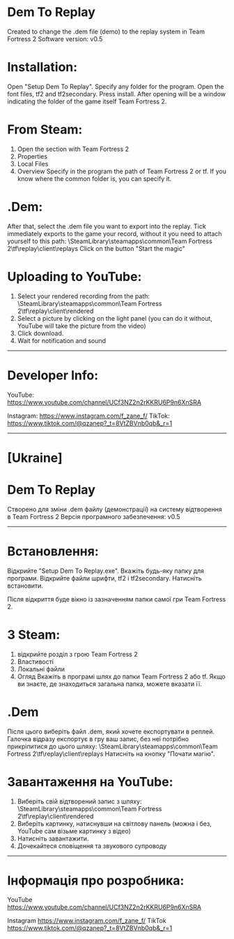 # Dem To Replay 
Created to change the .dem file (demo) to the replay system in Team Fortress 2
Software version: v0.5

Installation:
===========================================================
Open "Setup Dem To Replay".
Specify any folder for the program.
Open the font files, tf2 and tf2secondary. 
Press install. 
After opening will be a window indicating the folder of the game itself Team Fortress 2. 

From Steam:
===========================================================
1. Open the section with Team Fortress 2
2. Properties 
3. Local Files
4. Overview 
Specify in the program the path of Team Fortress 2 or tf.
If you know where the common folder is, you can specify it.

.Dem:
===========================================================
After that, select the .dem file you want to export into the replay.
Tick immediately exports to the game your record, without it you need to attach yourself to this path:
\SteamLibrary\steamapps\common\Team Fortress 2\tf\replay\client\replays
Click on the button "Start the magic"

Uploading to YouTube:
===========================================================
1. Select your rendered recording from the path: 
\SteamLibrary\steamapps\common\Team Fortress 2\tf\replay\client\rendered
2. Select a picture by clicking on the light panel (you can do it without, YouTube will take the picture from the video)
3. Click download.
4. Wait for notification and sound
_________________________________________________________________________________________

Developer Info:
================================================================
YouTube: https://www.youtube.com/channel/UCf3NZ2n2rKKRU6P9n6XnSRA

Instagram: https://www.instagram.com/f_zane_f/
TikTok: https://www.tiktok.com/@qzanep?_t=8VtZBVnb0qb&_r=1


_________________________________________________________________________________________
[Ukraine]
====
Dem To Replay 
====
Створено для зміни .dem файлу (демонстрації) на систему відтворення в Team Fortress 2
Версія програмного забезпечення: v0.5
_________________________________________________________________________________________
Встановлення:
===
Відкрийте "Setup Dem To Replay.exe".
Вкажіть будь-яку папку для програми.
Відкрийте файли шрифти, tf2 і tf2secondary.
Натисніть встановити.

Після відкриття буде вікно із зазначенням папки самої гри Team Fortress 2.

З Steam:
===========================================================
1. відкрийте розділ з грою Team Fortress 2 
2. Властивості
3. Локальні файли
4. Огляд 
Вкажіть в програмі шлях до папки Team Fortress 2 або tf.
Якщо ви знаєте, де знаходиться загальна папка, можете вказати її.

.Dem
===========================================================
Після цього виберіть файл .dem, який хочете експортувати в реплей.
Галочка відразу експортує в гру ваш запис, без неї потрібно прикріпитися до цього шляху:
\SteamLibrary\steamapps\common\Team Fortress 2\tf\replay\client\replays
Натисніть на кнопку "Почати магію".

Завантаження на YouTube:
===========================================================  
1. Виберіть свій відтворений запис з шляху: 
\SteamLibrary\steamapps\common\Team Fortress 2\tf\replay\client\rendered
2. Виберіть картинку, натиснувши на світлову панель (можна і без, YouTube сам візьме картинку з відео)
3. Натисніть завантажити.
4. Дочекайтеся сповіщення та звукового супроводу
_________________________________________________________________________________________

Інформація про розробника:
==========================
YouTube https://www.youtube.com/channel/UCf3NZ2n2rKKRU6P9n6XnSRA

Instagram https://www.instagram.com/f_zane_f/
TikTok https://www.tiktok.com/@qzanep?_t=8VtZBVnb0qb&_r=1
